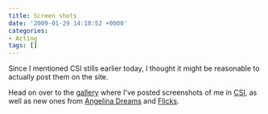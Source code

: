```yaml
---
title: Screen shots
date: '2009-01-29 14:18:52 +0000'
categories:
- Acting
tags: []
---
```


Since I mentioned CSI stills earlier today, I thought it might be reasonable to
actually post them on the site.

Head on over to the [gallery](http://damienburke.com/gallery) where I've posted
screenshots of me in [CSI](http://damienburke.com/gallery#csi), as well as new
ones from [Angelina Dreams](http://damienburke.com/gallery#angelinadreams) and
[Flicks](http://damienburke.com/gallery#flicks).
